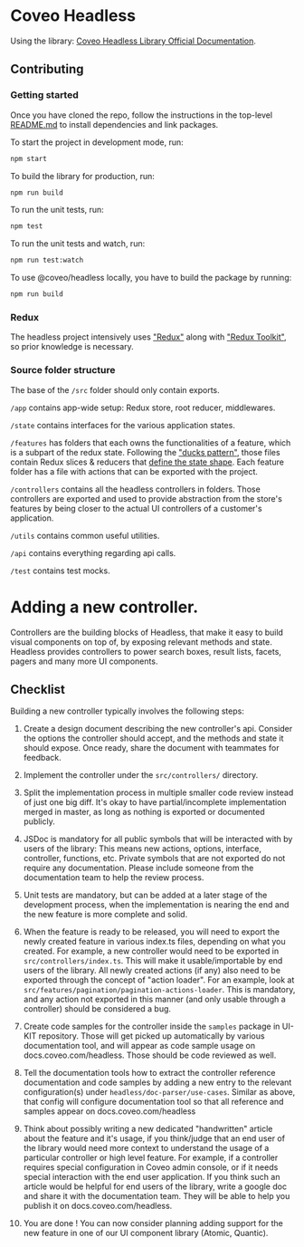 # Coveo Headless

Using the library: [Coveo Headless Library Official Documentation](https://docs.coveo.com/en/headless/latest/).

## Contributing

### Getting started

Once you have cloned the repo, follow the instructions in the top-level [README.md](https://github.com/coveo/ui-kit/src/master/README.md) to install dependencies and link packages.

To start the project in development mode, run:

```bash
npm start
```

To build the library for production, run:

```bash
npm run build
```

To run the unit tests, run:

```bash
npm test
```

To run the unit tests and watch, run:

```bash
npm run test:watch
```

To use @coveo/headless locally, you have to build the package by running:

```bash
npm run build
```

### Redux

The headless project intensively uses ["Redux"](https://redux.js.org) along with ["Redux Toolkit"](https://redux-toolkit.js.org), so prior knowledge is necessary.

### Source folder structure

The base of the `/src` folder should only contain exports.

`/app` contains app-wide setup: Redux store, root reducer, middlewares.

`/state` contains interfaces for the various application states.

`/features` has folders that each owns the functionalities of a feature, which is a subpart of the redux state. Following the ["ducks pattern"](https://redux.js.org/style-guide/style-guide#structure-files-as-feature-folders-or-ducks), those files contain Redux slices & reducers that [define the state shape](https://redux.js.org/style-guide/style-guide#reducers-should-own-the-state-shape). Each feature folder has a file with actions that can be exported with the project.

`/controllers` contains all the headless controllers in folders. Those controllers are exported and used to provide abstraction from the store's features by being closer to the actual UI controllers of a customer's application.

`/utils` contains common useful utilities.

`/api` contains everything regarding api calls.

`/test` contains test mocks.

# Adding a new controller.

Controllers are the building blocks of Headless, that make it easy to build visual components on top of, by exposing relevant methods and state. Headless provides controllers to power search boxes, result lists, facets, pagers and many more UI components.


## Checklist

Building a new controller typically involves the following steps:

1. Create a design document describing the new controller's api. Consider the options the controller should accept, and the methods and state it should expose. Once ready, share the document with teammates for feedback.

2. Implement the controller under the `src/controllers/` directory.

3. Split the implementation process in multiple smaller code review instead of just one big diff. It's okay to have partial/incomplete implementation merged in master, as long as nothing is exported or documented publicly.

4. JSDoc is mandatory for all public symbols that will be interacted with by users of the library: This means new actions, options, interface, controller, functions, etc. Private symbols that are not exported do not require any documentation. Please include someone from the documentation team to help the review process.

5. Unit tests are mandatory, but can be added at a later stage of the development process, when the implementation is nearing the end and the new feature is more complete and solid.

6. When the feature is ready to be released, you will need to export the newly created feature in various index.ts files, depending on what you created. For example, a new controller would need to be exported in `src/controllers/index.ts`. This will make it usable/importable by end users of the library. All newly created actions (if any) also need to be exported through the concept of "action loader". For an example, look at `src/features/pagination/pagination-actions-loader`. This is mandatory, and any action not exported in this manner (and only usable through a controller) should be considered a bug.

7. Create code samples for the controller inside the `samples` package in UI-KIT repository. Those will get picked up automatically by various documentation tool, and will appear as code sample usage on docs.coveo.com/headless. Those should be code reviewed as well.

8. Tell the documentation tools how to extract the controller reference documentation and code samples by adding a new entry to the relevant configuration(s) under `headless/doc-parser/use-cases`. Similar as above, that config will configure documentation tool so that all reference and samples appear on docs.coveo.com/headless

9. Think about possibly writing a new dedicated "handwritten" article about the feature and it's usage, if you think/judge that an end user of the library would need more context to understand the usage of a particular controller or high level feature. For example, if a controller requires special configuration in Coveo admin console, or if it needs special interaction with the end user application. If you think such an article would be helpful for end users of the library, write a google doc and share it with the documentation team. They will be able to help you publish it on docs.coveo.com/headless.

10. You are done ! You can now consider planning adding support for the new feature in one of our UI component library (Atomic, Quantic).
